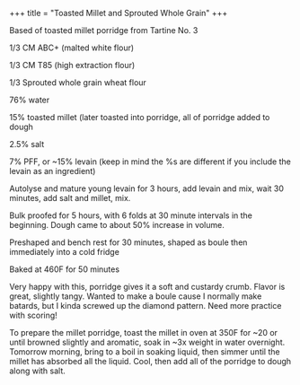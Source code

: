 +++
title = "Toasted Millet and Sprouted Whole Grain"
+++

Based of toasted millet porridge from Tartine No. 3

1/3 CM ABC+ (malted white flour)

1/3 CM T85 (high extraction flour)

1/3 Sprouted whole grain wheat flour

76% water

15% toasted millet (later toasted into porridge, all of porridge added to dough

2.5% salt

7% PFF, or ~15% levain (keep in mind the %s are different if you include the levain as an ingredient)

Autolyse and mature young levain for 3 hours, add levain and mix, wait 30 minutes, add salt and millet, mix.

Bulk proofed for 5 hours, with 6 folds at 30 minute intervals in the beginning. Dough came to about 50% increase in volume.

Preshaped and bench rest for 30 minutes, shaped as boule then immediately into a cold fridge

Baked at 460F for 50 minutes

Very happy with this, porridge gives it a soft and custardy crumb. Flavor is great, slightly tangy. Wanted to make a boule cause I normally make batards, but I kinda screwed up the diamond pattern. Need more practice with scoring!


To prepare the millet porridge, toast the millet in oven at 350F for ~20 or until browned slightly and aromatic, soak in ~3x weight in water overnight. Tomorrow morning, bring to a boil in soaking liquid, then simmer until the millet has absorbed all the liquid. Cool, then add all of the porridge to dough along with salt.
